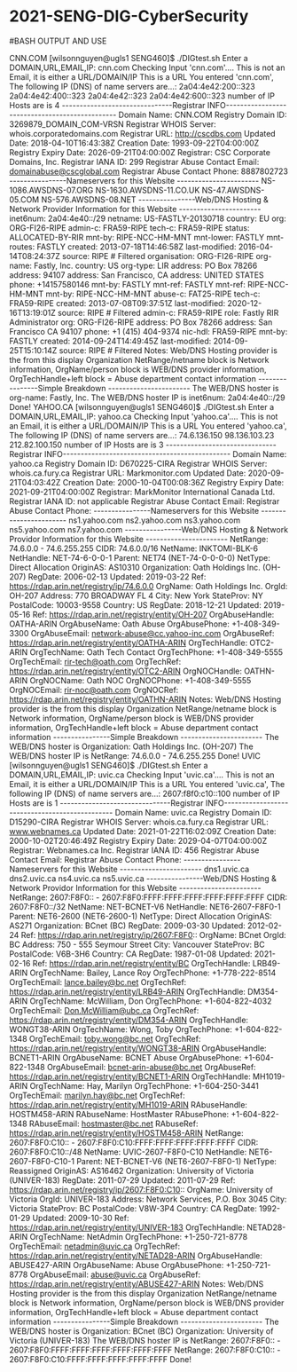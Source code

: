 # 2021-SENG-DIG-CyberSecurity





#BASH OUTPUT AND USE

CNN.COM
[wilsonnguyen@ugls1 SENG460]$ ./DIGtest.sh
Enter a DOMAIN,URL,EMAIL,IP: cnn.com
Checking Input 'cnn.com'....
This is not an Email, it is either a URL/DOMAIN/IP
This is a URL
You entered 'cnn.com', The following IP (DNS) of name servers are...:
2a04:4e42:200::323
2a04:4e42:400::323
2a04:4e42::323
2a04:4e42:600::323
number of IP Hosts are is 4
-------------------------------Registrar INFO-----------------------------------------------
 Domain Name: CNN.COM
 Registry Domain ID: 3269879_DOMAIN_COM-VRSN
 Registrar WHOIS Server: whois.corporatedomains.com
 Registrar URL: http://cscdbs.com
 Updated Date: 2018-04-10T16:43:38Z
 Creation Date: 1993-09-22T04:00:00Z
 Registry Expiry Date: 2026-09-21T04:00:00Z
 Registrar: CSC Corporate Domains, Inc.
 Registrar IANA ID: 299
 Registrar Abuse Contact Email: domainabuse@cscglobal.com
 Registrar Abuse Contact Phone: 8887802723
----------------Nameservers for this Website -----------------------
NS-1086.AWSDNS-07.ORG
NS-1630.AWSDNS-11.CO.UK
NS-47.AWSDNS-05.COM
NS-576.AWSDNS-08.NET
----------------Web/DNS Hosting & Network Provider Information for this Website -----------------------
inet6num: 2a04:4e40::/29
netname: US-FASTLY-20130718
country: EU
org: ORG-FI26-RIPE
admin-c: FRA59-RIPE
tech-c: FRA59-RIPE
status: ALLOCATED-BY-RIR
mnt-by: RIPE-NCC-HM-MNT
mnt-lower: FASTLY
mnt-routes: FASTLY
created: 2013-07-18T14:46:58Z
last-modified: 2016-04-14T08:24:37Z
source: RIPE # Filtered
organisation: ORG-FI26-RIPE
org-name: Fastly, Inc.
country: US
org-type: LIR
address: PO Box 78266
address: 94107
address: San Francisco, CA
address: UNITED STATES
phone: +14157580146
mnt-by: FASTLY
mnt-ref: FASTLY
mnt-ref: RIPE-NCC-HM-MNT
mnt-by: RIPE-NCC-HM-MNT
abuse-c: FAT25-RIPE
tech-c: FRA59-RIPE
created: 2013-07-08T09:37:51Z
last-modified: 2020-12-16T13:19:01Z
source: RIPE # Filtered
admin-c: FRA59-RIPE
role: Fastly RIR Administrator
org: ORG-FI26-RIPE
address: PO Box 78266
address: San Francisco CA 94107
phone: +1 (415) 404-9374
nic-hdl: FRA59-RIPE
mnt-by: FASTLY
created: 2014-09-24T14:49:45Z
last-modified: 2014-09-25T15:10:14Z
source: RIPE # Filtered
Notes: Web/DNS Hosting provider is the from this display Organization
NetRange/netname block is Network information, OrgName/person block is WEB/DNS provider information,
OrgTechHandle+left block = Abuse department contact information
----------------Simple Breakdown -----------------------
The WEB/DNS hoster is
org-name: Fastly, Inc.
The WEB/DNS hoster IP is
inet6num: 2a04:4e40::/29
Done!
YAHOO.CA
[wilsonnguyen@ugls1 SENG460]$ ./DIGtest.sh
Enter a DOMAIN,URL,EMAIL,IP: yahoo.ca
Checking Input 'yahoo.ca'....
This is not an Email, it is either a URL/DOMAIN/IP
This is a URL
You entered 'yahoo.ca', The following IP (DNS) of name servers are...:
74.6.136.150
98.136.103.23
212.82.100.150
number of IP Hosts are is 3
-------------------------------Registrar INFO-----------------------------------------------
Domain Name: yahoo.ca
Registry Domain ID: D670225-CIRA
Registrar WHOIS Server: whois.ca.fury.ca
Registrar URL: Markmonitor.com
Updated Date: 2020-09-21T04:03:42Z
Creation Date: 2000-10-04T00:08:36Z
Registry Expiry Date: 2021-09-21T04:00:00Z
Registrar: MarkMonitor International Canada Ltd.
Registrar IANA ID: not applicable
Registrar Abuse Contact Email:
Registrar Abuse Contact Phone:
----------------Nameservers for this Website -----------------------
ns1.yahoo.com
ns2.yahoo.com
ns3.yahoo.com
ns5.yahoo.com
ns7.yahoo.com
----------------Web/DNS Hosting & Network Providor Information for this Website -----------------------
NetRange: 74.6.0.0 - 74.6.255.255
CIDR: 74.6.0.0/16
NetName: INKTOMI-BLK-6
NetHandle: NET-74-6-0-0-1
Parent: NET74 (NET-74-0-0-0-0)
NetType: Direct Allocation
OriginAS: AS10310
Organization: Oath Holdings Inc. (OH-207)
RegDate: 2006-02-13
Updated: 2019-03-22
Ref: https://rdap.arin.net/registry/ip/74.6.0.0
OrgName: Oath Holdings Inc.
OrgId: OH-207
Address: 770 BROADWAY FL 4
City: New York
StateProv: NY
PostalCode: 10003-9558
Country: US
RegDate: 2018-12-21
Updated: 2019-05-16
Ref: https://rdap.arin.net/registry/entity/OH-207
OrgAbuseHandle: OATHA-ARIN
OrgAbuseName: Oath Abuse
OrgAbusePhone: +1-408-349-3300
OrgAbuseEmail: network-abuse@cc.yahoo-inc.com
OrgAbuseRef: https://rdap.arin.net/registry/entity/OATHA-ARIN
OrgTechHandle: OTC2-ARIN
OrgTechName: Oath Tech Contact
OrgTechPhone: +1-408-349-5555
OrgTechEmail: rir-tech@oath.com
OrgTechRef: https://rdap.arin.net/registry/entity/OTC2-ARIN
OrgNOCHandle: OATHN-ARIN
OrgNOCName: Oath NOC
OrgNOCPhone: +1-408-349-5555
OrgNOCEmail: rir-noc@oath.com
OrgNOCRef: https://rdap.arin.net/registry/entity/OATHN-ARIN
Notes: Web/DNS Hosting provider is the from this display Organization
NetRange/netname block is Network information, OrgName/person block is WEB/DNS provider information,
OrgTechHandle+left block = Abuse department contact information
----------------Simple Breakdown -----------------------
The WEB/DNS hoster is
Organization: Oath Holdings Inc. (OH-207)
The WEB/DNS hoster IP is
NetRange: 74.6.0.0 - 74.6.255.255
Done!
UVIC
[wilsonnguyen@ugls1 SENG460]$ ./DIGtest.sh
Enter a DOMAIN,URL,EMAIL,IP: uvic.ca
Checking Input 'uvic.ca'....
This is not an Email, it is either a URL/DOMAIN/IP
This is a URL
You entered 'uvic.ca', The following IP (DNS) of name servers are...:
2607:f8f0:c10::100
number of IP Hosts are is 1
-------------------------------Registrar INFO-----------------------------------------------
Domain Name: uvic.ca
Registry Domain ID: D15290-CIRA
Registrar WHOIS Server: whois.ca.fury.ca
Registrar URL: www.webnames.ca
Updated Date: 2021-01-22T16:02:09Z
Creation Date: 2000-10-02T20:46:49Z
Registry Expiry Date: 2029-04-07T04:00:00Z
Registrar: Webnames.ca Inc.
Registrar IANA ID: 456
Registrar Abuse Contact Email:
Registrar Abuse Contact Phone:
----------------Nameservers for this Website -----------------------
dns1.uvic.ca
dns2.uvic.ca
ns4.uvic.ca
ns5.uvic.ca
----------------Web/DNS Hosting & Network Providor Information for this Website -----------------------
NetRange: 2607:F8F0:: - 2607:F8F0:FFFF:FFFF:FFFF:FFFF:FFFF:FFFF
CIDR: 2607:F8F0::/32
NetName: NET-BCNET-V6
NetHandle: NET6-2607-F8F0-1
Parent: NET6-2600 (NET6-2600-1)
NetType: Direct Allocation
OriginAS: AS271
Organization: BCnet (BC)
RegDate: 2009-03-30
Updated: 2012-02-24
Ref: https://rdap.arin.net/registry/ip/2607:F8F0::
OrgName: BCnet
OrgId: BC
Address: 750 - 555 Seymour Street
City: Vancouver
StateProv: BC
PostalCode: V6B-3H6
Country: CA
RegDate: 1987-01-08
Updated: 2021-02-16
Ref: https://rdap.arin.net/registry/entity/BC
OrgTechHandle: LRB49-ARIN
OrgTechName: Bailey, Lance Roy
OrgTechPhone: +1-778-222-8514
OrgTechEmail: lance.bailey@bc.net
OrgTechRef: https://rdap.arin.net/registry/entity/LRB49-ARIN
OrgTechHandle: DM354-ARIN
OrgTechName: McWilliam, Don
OrgTechPhone: +1-604-822-4032
OrgTechEmail: Don.McWilliam@ubc.ca
OrgTechRef: https://rdap.arin.net/registry/entity/DM354-ARIN
OrgTechHandle: WONGT38-ARIN
OrgTechName: Wong, Toby
OrgTechPhone: +1-604-822-1348
OrgTechEmail: toby.wong@bc.net
OrgTechRef: https://rdap.arin.net/registry/entity/WONGT38-ARIN
OrgAbuseHandle: BCNET1-ARIN
OrgAbuseName: BCNET Abuse
OrgAbusePhone: +1-604-822-1348
OrgAbuseEmail: bcnet-arin-abuse@bc.net
OrgAbuseRef: https://rdap.arin.net/registry/entity/BCNET1-ARIN
OrgTechHandle: MH1019-ARIN
OrgTechName: Hay, Marilyn
OrgTechPhone: +1-604-250-3441
OrgTechEmail: marilyn.hay@bc.net
OrgTechRef: https://rdap.arin.net/registry/entity/MH1019-ARIN
RAbuseHandle: HOSTM458-ARIN
RAbuseName: HostMaster
RAbusePhone: +1-604-822-1348
RAbuseEmail: hostmaster@bc.net
RAbuseRef: https://rdap.arin.net/registry/entity/HOSTM458-ARIN
NetRange: 2607:F8F0:C10:: - 2607:F8F0:C10:FFFF:FFFF:FFFF:FFFF:FFFF
CIDR: 2607:F8F0:C10::/48
NetName: UVIC-2607-F8F0-C10
NetHandle: NET6-2607-F8F0-C10-1
Parent: NET-BCNET-V6 (NET6-2607-F8F0-1)
NetType: Reassigned
OriginAS: AS16462
Organization: University of Victoria (UNIVER-183)
RegDate: 2011-07-29
Updated: 2011-07-29
Ref: https://rdap.arin.net/registry/ip/2607:F8F0:C10::
OrgName: University of Victoria
OrgId: UNIVER-183
Address: Network Services, P.O. Box 3045
City: Victoria
StateProv: BC
PostalCode: V8W-3P4
Country: CA
RegDate: 1992-01-29
Updated: 2009-10-30
Ref: https://rdap.arin.net/registry/entity/UNIVER-183
OrgTechHandle: NETAD28-ARIN
OrgTechName: NetAdmin
OrgTechPhone: +1-250-721-8778
OrgTechEmail: netadmin@uvic.ca
OrgTechRef: https://rdap.arin.net/registry/entity/NETAD28-ARIN
OrgAbuseHandle: ABUSE427-ARIN
OrgAbuseName: Abuse
OrgAbusePhone: +1-250-721-8778
OrgAbuseEmail: abuse@uvic.ca
OrgAbuseRef: https://rdap.arin.net/registry/entity/ABUSE427-ARIN
Notes: Web/DNS Hosting provider is the from this display Organization
NetRange/netname block is Network information, OrgName/person block is WEB/DNS provider information,
OrgTechHandle+left block = Abuse department contact information
----------------Simple Breakdown -----------------------
The WEB/DNS hoster is
Organization: BCnet (BC)
Organization: University of Victoria (UNIVER-183)
The WEB/DNS hoster IP is
NetRange: 2607:F8F0:: - 2607:F8F0:FFFF:FFFF:FFFF:FFFF:FFFF:FFFF
NetRange: 2607:F8F0:C10:: - 2607:F8F0:C10:FFFF:FFFF:FFFF:FFFF:FFFF
Done!
